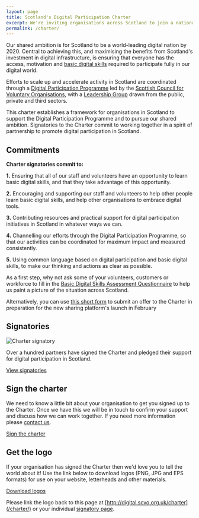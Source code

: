 ```yaml
---
layout: page
title: Scotland's Digital Participation Charter
excerpt: We're inviting organisations across Scotland to join a national movement to promote digital participation and basic digital skills.
permalink: /charter/
---
```


Our shared ambition is for Scotland to be a world-leading digital nation by 2020. Central to achieving this, and maximising the benefits from Scotland's investment in digital infrastructure, is ensuring that everyone has the access, motivation and [basic digital skills](http://digital.scvo.org.uk/about/basic-digital-skills/) required to participate fully in our digital world.

Efforts to scale up and accelerate activity in Scotland are coordinated through a [Digital Participation Programme](/) led by the [Scottish Council for Voluntary Organisations](http://www.scvo.org.uk), with a [Leadership Group](/about/#leadership-group) drawn from the public, private and third sectors.

This charter establishes a framework for organisations in Scotland to support the Digital Participation Programme and to pursue our shared ambition. Signatories to the Charter commit to working together in a spirit of partnership to promote digital participation in Scotland.


## Commitments

<div class="panel panel-default">

  <div class="panel-heading"><strong>Charter signatories commit to:</strong></div>

  <div class="list-group">
    <span class="list-group-item">
      <p class="list-group-item-text"><strong>1.</strong> Ensuring that all of our staff and volunteers have an opportunity to learn basic digital skills, and that they take advantage of this opportunity.</p>
    </span>
    <span class="list-group-item">
      <p class="list-group-item-text"><strong>2.</strong> Encouraging and supporting our staff and volunteers to help other people learn basic digital skills, and help other organisations to embrace digital tools.</p>
    </span>
    <span class="list-group-item">
      <p class="list-group-item-text"><strong>3.</strong> Contributing resources and practical support for digital participation initiatives in Scotland in whatever ways we can.</p>
    </span>
    <span class="list-group-item">
      <p class="list-group-item-text"><strong>4.</strong> Channelling our efforts through the Digital Participation Programme, so that our activities can be coordinated for maximum impact and measured consistently.</p>
    </span>
    <span class="list-group-item">
      <p class="list-group-item-text"><strong>5.</strong> Using common language based on digital participation and basic digital skills, to make our thinking and actions as clear as possible.</p>
    </span>
  </div>

</div>

As a first step, why not ask some of your volunteers, customers or workforce to fill in the <a href="/files/BDS-assessment.pdf">Basic Digital Skills Assessment Questionnaire</a> to help us paint a picture of the situation across Scotland.  
<div id="form">
  Alternatively, you can use <a href="/files/charter submission form.docx" target="_blank">this short form</a> to submit an offer to the Charter in preparation for the new sharing platform's launch in February
</div>

## Signatories

![Charter signatory](/images/charter-signatory.png)

Over a hundred partners have signed the Charter and pledged their support for digital participation in Scotland.

<a href="/charter/signatories/" class="btn btn-primary btn-lg">View signatories</a>



## Sign the charter

We need to know a little bit about your organisation to get you signed up to the Charter. Once we have this we will be in touch to confirm your support and discuss how we can work together. 
If you need more information please [contact us](/contact/).

<a class="btn btn-primary btn-lg" href="/charter/sign/">Sign the charter</a>



## Get the logo

If your organisation has signed the Charter then we'd love you to tell the world about it! Use the link below to download logos (PNG, JPG and EPS formats) for use on your website, letterheads and other materials.

<a href="/files/digital-charter-logos.zip" class="btn btn-primary btn-lg">Download logos</a>

Please link the logo back to this page at [http://digital.scvo.org.uk/charter](/charter/) or your individual [signatory page](/charter/signatories/).

